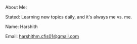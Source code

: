 About Me:

Stated: Learning new topics daily, and it's always me vs. me.

Name: Harshith

Email: harshithm.cfis01@gmail.com
